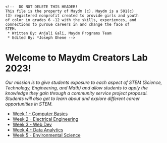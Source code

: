 ```
<!--  DO NOT DELETE THIS HEADER!
This file is the property of Maydm (c). Maydm is a 501(c)
(3) registered nonprofit created to provide girls and youth 
of color in grades 6 -12 with the skills, experiences, and 
connections to pursue careers in and change the face of 
STEM. 
 * Written By: Anjali Gali, Maydm Programs Team
 * Edited By: *Joseph Ohene -->
 ```
# Welcome to Maydm Creators Lab 2023! 
_Our mission is to give students exposure to each aspect of STEM (Science, Technology, Engineering, and Math) and allow students to apply the knowledge they gain through a community service project proposal. Students will also get to learn about and explore different career opportunities in STEM._


* [Week 1 - Computer Basics](https://github.com/helloMaydm/STEM-Mixer-2023/tree/main/Week%201)<br />
* [Week 2 - Electrical Engineering](https://github.com/helloMaydm/STEM-Mixer-2023/tree/main/Week%202)<br />
* [Week 3 - Web Dev](https://github.com/helloMaydm/STEM-Mixer-2023/tree/main/Week%203)<br />
* [Week 4 - Data Analytics](https://github.com/helloMaydm/STEM-Mixer-2023/tree/main/Week%204)<br />
* [Week 5 - Environmental Science](https://github.com/helloMaydm/STEM-Mixer-2023/tree/main/Week%205)<br />
